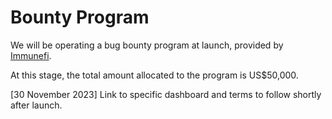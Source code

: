 # Bounty Program

We will be operating a bug bounty program at launch, provided by [Immunefi](https://immunefi.com/).

At this stage, the total amount allocated to the program is US$50,000.

\[30 November 2023] Link to specific dashboard and terms to follow shortly after launch.

